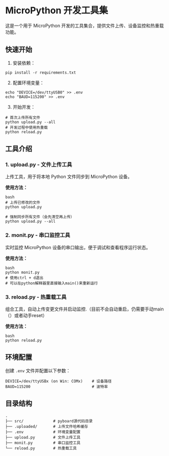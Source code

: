 # MicroPython 开发工具集

这是一个用于 MicroPython 开发的工具集合，提供文件上传、设备监控和热重载功能。

## 快速开始

1. 安装依赖：
```shell script
pip install -r requirements.txt
```

2. 配置环境变量：
```shell script
echo "DEVICE=/dev/ttyUSB0" >> .env
echo "BAUD=115200" >> .env
```

3. 开始开发：
```shell script
# 首次上传所有文件
python upload.py --all
# 开发过程中使用热重载
python reload.py
```

## 工具介绍

### 1. upload.py - 文件上传工具
上传工具，用于将本地 Python 文件同步到 MicroPython 设备。

**使用方法：**
```
bash
# 上传已修改的文件
python upload.py

# 强制同步所有文件（会先清空再上传）
python upload.py --all
```
### 2. monit.py - 串口监控工具
实时监控 MicroPython 设备的串口输出，便于调试和查看程序运行状态。

**使用方法：**
```
bash
python monit.py
# 使用ctrl + d退出
# 可以在python解释器里直接输入main()来重新运行
```
### 3. reload.py - 热重载工具
组合工具，自动上传变更文件并启动监控.（目前不会自动重启，仍需要手动main（）或者动手reset）

**使用方法：**
```
bash
python reload.py
```
## 环境配置

创建 `.env` 文件并配置以下参数：

```env
DEVICE=/dev/ttyUSBx (on Win: COMx)    # 设备路径
BAUD=115200                           # 波特率
```


## 目录结构

```
.
├── src/             # pyboard源代码目录
├── .uploaded/       # 上传文件哈希缓存
├── .env             # 环境变量配置
├── upload.py        # 文件上传工具
├── monit.py         # 串口监控工具
└── reload.py        # 热重载工具
```

